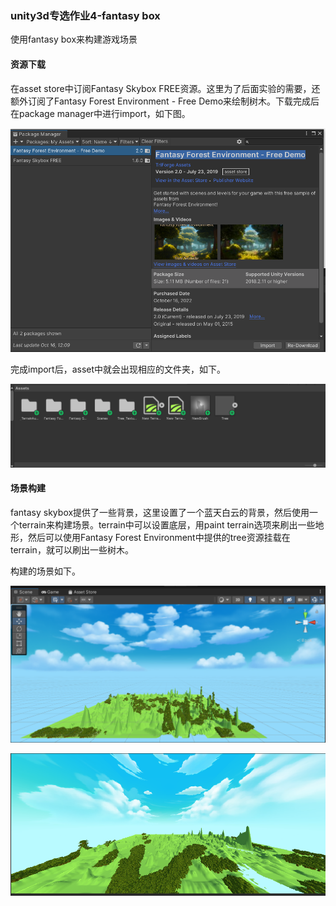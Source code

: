 ### unity3d专选作业4-fantasy box

使用fantasy box来构建游戏场景

#### 资源下载

在asset store中订阅Fantasy Skybox FREE资源。这里为了后面实验的需要，还额外订阅了Fantasy Forest Environment - Free Demo来绘制树木。下载完成后在package manager中进行import，如下图。

![](img/2022-10-16-12-11-26-image.png)

完成import后，asset中就会出现相应的文件夹，如下。

![](img/2022-10-16-13-10-01-image.png)

#### 场景构建

fantasy skybox提供了一些背景，这里设置了一个蓝天白云的背景，然后使用一个terrain来构建场景。terrain中可以设置底层，用paint terrain选项来刷出一些地形，然后可以使用Fantasy Forest Environment中提供的tree资源挂载在terrain，就可以刷出一些树木。



构建的场景如下。

![](img/2022-10-16-13-09-12-image.png)

![](img/2022-10-16-13-09-30-image.png)
